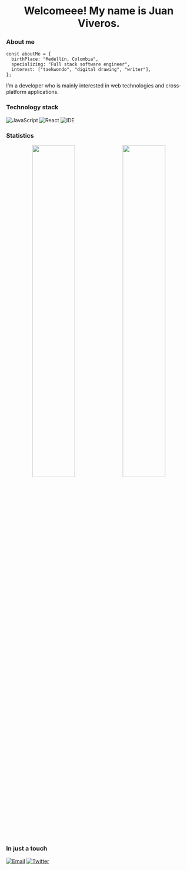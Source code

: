 <h1 align="center">Welcomeee! My name is Juan Viveros.</h1>

### About me

```
const aboutMe = {
  birthPlace: "Medellín, Colombia",
  specializing: "Full stack software engineer",
  interest: ["taekwondo", "digital drawing", "writer"],
};
```
I’m a developer who is mainly interested in web technologies and cross-platform applications.

### Technology stack

![JavaScript](https://img.shields.io/badge/JavaScript-f7df1e?style=for-the-badge&logo=javascript&logoColor=white)
![React](https://img.shields.io/badge/React-282c34?style=for-the-badge&logo=react)
![IDE](https://img.shields.io/badge/VisualStudioCode-0076c6?style=for-the-badge&logo=visualstudiocode)

### Statistics

<p align="center">
    <img width="48%" src="https://github-readme-stats.vercel.app/api?username=iStormie7&show_icons=true&theme=tokyonight" />
    <img width="48%" src="https://github-readme-streak-stats.herokuapp.com/?user=iStormie7&theme=tokyonight" />
</p>

### In just a touch

[![Email](https://img.shields.io/badge/Email-282c34?style=for-the-badge&logo=gmail)](mailto:jviverosd1@gmail.com)
[![Twitter](https://img.shields.io/badge/Twitter-282c34?style=for-the-badge&logo=twitter)](https://twitter.com/HyperCreativity)
